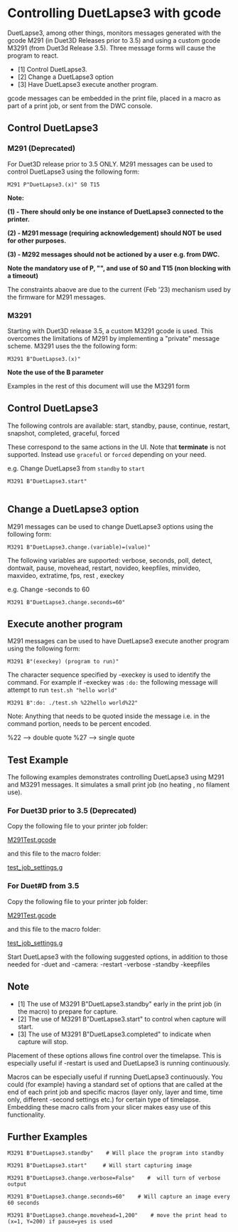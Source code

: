 # Controlling DuetLapse3 with gcode

DuetLapse3, among other things, monitors messages generated with the gcode M291 (in Duet3D Releases prior to 3.5) and using a custom gcode M3291 (from Duet3d Release 3.5).
Three message forms will cause the program to react.

- [1]  Control DuetLapse3.
- [2]  Change a DuetLapse3 option
- [3]  Have DuetLapse3 execute another program.

gcode messages can be embedded in the print file, placed in a macro as part of a print job, or sent from the DWC console.

## Control DuetLapse3

### M291 (Deprecated)

For Duet3D release prior to 3.5 ONLY.  M291 messages can be used to control DuetLapse3 using the following form:

```text
M291 P"DuetLapse3.(x)" S0 T15
```

**Note:**

**(1) - There should only be one instance of DuetLapse3 connected to the printer.**

**(2) - M291 message (requiring acknowledgement) should NOT be used for other purposes.**

**(3) - M292 messages should not be actioned by a user e.g. from DWC.**

**Note the mandatory use of P, "", and use of S0 and T15 (non blocking with a timeout)**

The constraints abaove are due to the current (Feb '23) mechanism used by the firmware for M291 messages.


### M3291

Starting with  Duet3D release 3.5, a custom M3291 gcode is used.  This overcomes the limitations of M291 by implementing a "private" message scheme. M3291 uses the the following form:

```text
M3291 B"DuetLapse3.(x)"
```

**Note the use of the B parameter**

Examples in the rest of this document will use the M3291 form

## Control DuetLapse3

The following controls are available:
start, standby, pause, continue, restart, snapshot, completed, graceful, forced

These correspond to the same actions in the UI.
Note that **terminate** is not supported.  Instead use `graceful` or `forced` depending on your need.

e.g. Change DuetLapse3 from `standby` to `start`

```text
M3291 B"DuetLapse3.start"
            
```

## Change a DuetLapse3 option

M291 messages can be used to change DuetLapse3 options using the following form:

```text
M3291 B"DuetLapse3.change.(variable)=(value)" 
```

The following variables are supported:
verbose, seconds, poll, detect, dontwait, pause, movehead, restart, novideo, keepfiles, minvideo, maxvideo, extratime, fps, rest , execkey

e.g. Change -seconds to 60

```text
M3291 B"DuetLapse3.change.seconds=60" 
```

## Execute another program

M291 messages can be used to have DuetLapse3 execute another program using the following form:

```text
M3291 B"(execkey) (program to run)" 
```

The character sequence specified by -execkey is used to identify the command. For example if -execkey was `:do:` the following message will attempt to run `test.sh "hello world"`

```text
M3291 B":do: ./test.sh %22hello world%22" 
```

Note: Anything that needs to be quoted inside the message i.e. in the command portion, needs to be percent encoded.

%22 --> double quote
%27 --> single quote

## Test Example

The following examples demonstrates controlling DuetLapse3 using M291 and M3291 messages.
It simulates a small print job (no heating , no filament use).

### For Duet3D prior to 3.5 (Deprecated) 
Copy the following file to your printer job folder:

[M291Test.gcode](https://github.com/stuartofmt/DuetLapse3/blob/main/Examples/M291Test.gcode)

and this file to the macro folder:

[test_job_settings.g](https://github.com/stuartofmt/DuetLapse3/blob/main/Examples/M291_test_job_settings.g)

### For Duet#D from 3.5
Copy the following file to your printer job folder:

[M291Test.gcode](https://github.com/stuartofmt/DuetLapse3/blob/main/Examples/M3291Test.gcode)

and this file to the macro folder:

[test_job_settings.g](https://github.com/stuartofmt/DuetLapse3/blob/main/Examples/M3291_test_job_settings.g)


Start DuetLapse3 with the following suggested options, in addition to those needed for -duet and -camera:
-restart -verbose -standby -keepfiles

## Note

- [1]  The use of M3291 B"DuetLapse3.standby"   early in the print job (in the macro) to prepare for capture.
- [2]  The use of M3291 B"DuetLapse3.start"  to control when capture will start.
- [3]  The use of M3291 B"DuetLapse3.completed"   to indicate when capture will stop.

Placement of these options allows fine control over the timelapse.  This is especially useful if -restart is used and DuetLapse3 is running continuously.

Macros can be especially useful if running DuetLapse3 continuously.
You could (for example) having a standard set of options that are called at the end of each print job and specific macros (layer only, layer and time, time only, different -second settings etc.) for certain type of timelapse.
Embedding these macro calls from your slicer makes easy use of this functionality.

## Further Examples

```text
M3291 B"DuetLapse3.standby"    # Will place the program into standby
```

```text
M3291 B"DuetLapse3.start"     # Will start capturing image
```

```text
M3291 B"DuetLapse3.change.verbose=False"    #  will turn of verbose output
```

```text
M3291 B"DuetLapse3.change.seconds=60"    # Will capture an image every 60 seconds
```

```text
M3291 B"DuetLapse3.change.movehead=1,200"    # move the print head to (x=1, Y=200) if pause=yes is used
```
